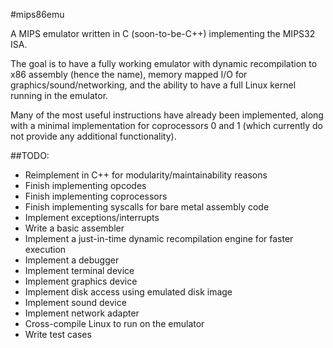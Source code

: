 #mips86emu

A MIPS emulator written in C (soon-to-be-C++) implementing the MIPS32 ISA.

The goal is to have a fully working emulator with dynamic recompilation to x86 assembly (hence the name), memory mapped I/O for graphics/sound/networking, and the ability to have a full Linux kernel running in the emulator.

Many of the most useful instructions have already been implemented, along with a minimal implementation for coprocessors 0 and 1 (which currently do not provide any additional functionality).

##TODO:
* Reimplement in C++ for modularity/maintainability reasons
* Finish implementing opcodes
* Finish implementing coprocessors
* Finish implementing syscalls for bare metal assembly code
* Implement exceptions/interrupts
* Write a basic assembler
* Implement a just-in-time dynamic recompilation engine for faster execution
* Implement a debugger
* Implement terminal device
* Implement graphics device
* Implement disk access using emulated disk image
* Implement sound device
* Implement network adapter
* Cross-compile Linux to run on the emulator
* Write test cases
